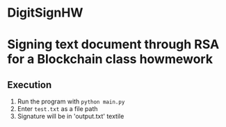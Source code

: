 # DigitSignHW

# Signing text document through RSA for a Blockchain class howmework

## Execution
1. Run the program with `python main.py`
2. Enter `test.txt` as a file path
3. Signature will be in 'output.txt' textile
